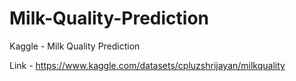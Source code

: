 # Milk-Quality-Prediction
Kaggle - Milk Quality Prediction

Link - https://www.kaggle.com/datasets/cpluzshrijayan/milkquality

